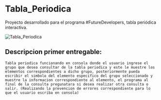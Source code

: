 # Tabla_Periodica
Proyecto desarrollado para el programa #FutureDevelopers, tabla periódica interactiva.

![Tabla_Periodica](https://user-images.githubusercontent.com/89148608/143875476-587e4408-591f-4f8d-a8ff-524761ced976.png)


## Descripcion primer entregable:
    Tabla periodica funcionando en consola donde el usuario ingrese el grupo que desea consultar de la tabla periodica y este le muestre los elementos correspondientes a dicho grupo, posteriormente pueda escribir el simbolo del elemento especifico del grupo seleccionado y muestre la informacion correspondiente al elemento, el programa al final de la consulta pregunatara si desea realizar otra consulta o salir. (Realizando la prevencion de errores correspondiente para lo que el usuario escriba en consola)
